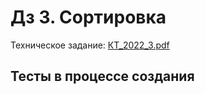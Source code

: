# Дз 3. Сортировка
Техническое задание: [КТ_2022_3.pdf](КТ_2022_3.pdf)

## Тесты в процессе создания